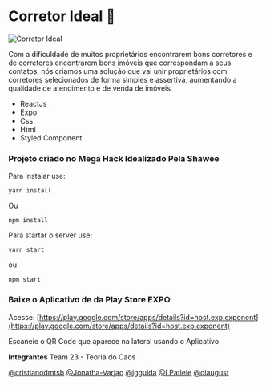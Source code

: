 # Corretor Ideal :green_heart:

![Corretor Ideal](https://i.imgur.com/eHbcthK.png)

Com a dificuldade de muitos proprietários encontrarem bons corretores e de corretores encontrarem bons imóveis que correspondam a seus contatos, nós criamos uma solução que vai unir proprietários com corretores selecionados de forma simples e assertiva, aumentando a qualidade de atendimento e de venda de imóveis.

- ReactJs
- Expo
- Css
- Html
- Styled Component

### Projeto criado no Mega Hack Idealizado Pela Shawee

Para instalar use:

`yarn install`

Ou

`npm install`

Para startar o server use:

`yarn start`

ou

`npm start`

### Baixe o Aplicativo de da Play Store EXPO

Acesse: [https://play.google.com/store/apps/details?id=host.exp.exponent](https://play.google.com/store/apps/details?id=host.exp.exponent)

Escaneie o QR Code que aparece na lateral usando o Aplicativo

**Integrantes**
Team 23 - Teoria do Caos

[@cristianodmtsb](https://github.com/cristianodmtsb)
[@Jonatha-Varjao](https://github.com/Jonatha-Varjao)
[@jgguida](https://github.com/jgguida)
[@LPatiele](https://github.com/LPatiele)
[@diaugust](https://github.com/diaugust)
